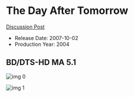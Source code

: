 # The Day After Tomorrow

[Discussion Post](https://www.avsforum.com/threads/bass-eq-for-filtered-movies.2995212/post-57564036)

* Release Date: 2007-10-02
* Production Year: 2004

## BD/DTS-HD MA 5.1

![img 0](https://i.imgur.com/lZcUCe5.jpg)

![img 1](https://i.imgur.com/33m8zGN.jpg)

